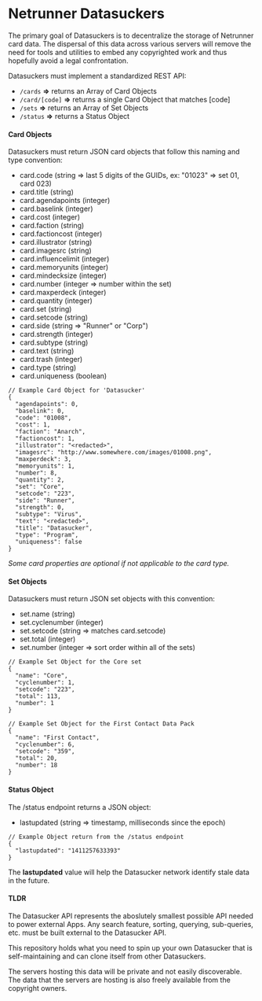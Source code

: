 Netrunner Datasuckers
=====================

The primary goal of Datasuckers is to decentralize the storage of Netrunner card data. The dispersal of this data across various servers will remove the need for tools and utilities to embed any copyrighted work and thus hopefully avoid a legal confrontation.

Datasuckers must implement a standardized REST API:
- `/cards` **=>** returns an Array of Card Objects
- `/card/[code]` **=>** returns a single Card Object that matches [code]
- `/sets` **=>** returns an Array of Set Objects
- `/status` **=>** returns a Status Object

#### Card Objects
Datasuckers must return JSON card objects that follow this naming and type convention:
- card.code (string => last 5 digits of the GUIDs, ex: "01023" => set 01, card 023)
- card.title (string)
- card.agendapoints (integer)
- card.baselink (integer)
- card.cost (integer)
- card.faction (string)
- card.factioncost (integer)
- card.illustrator (string)
- card.imagesrc (string)
- card.influencelimit (integer)
- card.memoryunits (integer)
- card.mindecksize (integer)
- card.number (integer => number within the set)
- card.maxperdeck (integer)
- card.quantity (integer)
- card.set (string)
- card.setcode (string)
- card.side (string => "Runner" or "Corp")
- card.strength (integer)
- card.subtype (string)
- card.text (string)
- card.trash (integer)
- card.type (string)
- card.uniqueness (boolean)
```
// Example Card Object for 'Datasucker'
{
  "agendapoints": 0,
  "baselink": 0,
  "code": "01008",
  "cost": 1,
  "faction": "Anarch",
  "factioncost": 1,
  "illustrator": "<redacted>",
  "imagesrc": "http://www.somewhere.com/images/01008.png",
  "maxperdeck": 3,
  "memoryunits": 1,
  "number": 8,
  "quantity": 2,
  "set": "Core",
  "setcode": "223",
  "side": "Runner",
  "strength": 0,
  "subtype": "Virus",
  "text": "<redacted>",
  "title": "Datasucker",
  "type": "Program",
  "uniqueness": false
}
```
*Some card properties are optional if not applicable to the card type.*

#### Set Objects
Datasuckers must return JSON set objects with this convention:
- set.name (string)
- set.cyclenumber (integer)
- set.setcode (string => matches card.setcode)
- set.total (integer)
- set.number (integer => sort order within all of the sets)
```
// Example Set Object for the Core set
{
  "name": "Core",
  "cyclenumber": 1,
  "setcode": "223",
  "total": 113,
  "number": 1
}

// Example Set Object for the First Contact Data Pack
{
  "name": "First Contact",
  "cyclenumber": 6,
  "setcode": "359",
  "total": 20,
  "number": 18
}
```

#### Status Object
The /status endpoint returns a JSON object:
- lastupdated (string => timestamp, milliseconds since the epoch)
```
// Example Object return from the /status endpoint
{
  "lastupdated": "1411257633393"
}
```
The **lastupdated** value will help the Datasucker network identify stale data in the future.


#### TLDR
The Datasucker API represents the aboslutely smallest possible API needed to power external Apps.
Any search feature, sorting, querying, sub-queries, etc. must be built external to the Datasucker API.

This repository holds what you need to spin up your own Datasucker that is self-maintaining and can clone itself from other Datasuckers.

The servers hosting this data will be private and not easily discoverable. The data that the servers are hosting is also freely available from the copyright owners.
